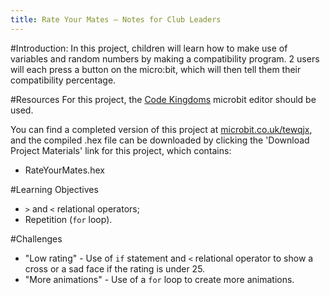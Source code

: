 ```yaml
---
title: Rate Your Mates — Notes for Club Leaders
---
```


#Introduction:
In this project, children will learn how to make use of variables and random numbers by making a compatibility program. 2 users will each press a button on the micro:bit, which will then tell them their compatibility percentage.

#Resources
For this project, the [Code Kingdoms](http://jumpto.cc/mb-new) microbit editor should be used.

You can find a completed version of this project at [microbit.co.uk/tewqjx](https://www.microbit.co.uk/tewqjx), and the compiled .hex file can be downloaded by clicking the 'Download Project Materials' link for this project, which contains:

+ RateYourMates.hex

#Learning Objectives
+ `>` and `<` relational operators;
+ Repetition (`for` loop).

#Challenges
+ "Low rating" - Use of `if` statement and `<` relational operator to show a cross or a sad face if the rating is under 25.
+ "More animations" - Use of a `for` loop to create more animations.
